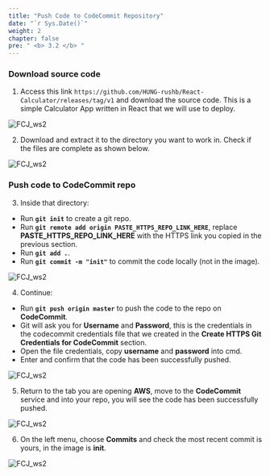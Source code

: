 ```yaml
---
title: "Push Code to CodeCommit Repository"
date: "`r Sys.Date()`"
weight: 2
chapter: false
pre: " <b> 3.2 </b> "
---
```


### Download source code

1. Access this link `https://github.com/HUNG-rushb/React-Calculator/releases/tag/v1` and download the source code. This is a simple Calculator App written in React that we will use to deploy.

![FCJ_ws2](/FCJ-Workshop-2/images/3.codecommit/5.png)

2. Download and extract it to the directory you want to work in. Check if the files are complete as shown below.

![FCJ_ws2](/FCJ-Workshop-2/images/3.codecommit/6.png)

### Push code to CodeCommit repo

3. Inside that directory:

- Run **`git init`** to create a git repo.
- Run **`git remote add origin PASTE_HTTPS_REPO_LINK_HERE`**, replace **PASTE_HTTPS_REPO_LINK_HERE** with the HTTPS link you copied in the previous section.
- Run **`git add .`**.
- Run **`git commit -m "init"`** to commit the code locally (not in the image).

![FCJ_ws2](/FCJ-Workshop-2/images/3.codecommit/7.png)

4. Continue:

- Run **`git push origin master`** to push the code to the repo on **CodeCommit**.
- Git will ask you for **Username** and **Password**, this is the credentials in the codecommit credentials file that we created in the **Create HTTPS Git Credentials for CodeCommit** section.
- Open the file credentials, copy **username** and **password** into cmd.
- Enter and confirm that the code has been successfully pushed.

![FCJ_ws2](/FCJ-Workshop-2/images/3.codecommit/9.png)

5. Return to the tab you are opening **AWS**, move to the **CodeCommit** service and into your repo, you will see the code has been successfully pushed.

![FCJ_ws2](/FCJ-Workshop-2/images/3.codecommit/10.png)

6. On the left menu, choose **Commits** and check the most recent commit is yours, in the image is **init**.

![FCJ_ws2](/FCJ-Workshop-2/images/3.codecommit/11.png)
